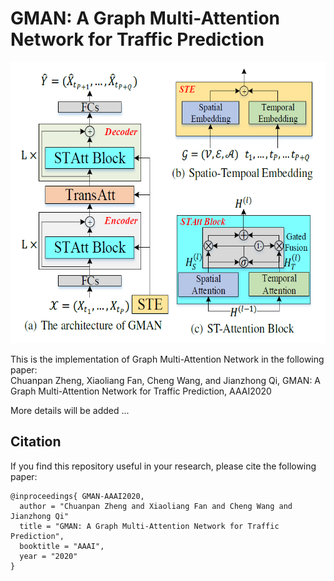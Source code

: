 # GMAN: A Graph Multi-Attention Network for Traffic Prediction

<p align="center">
  <img width="600" height="450" src=./figure/GMAN.png>
</p>


This is the implementation of Graph Multi-Attention Network in the following paper: \
Chuanpan Zheng, Xiaoliang Fan, Cheng Wang, and Jianzhong Qi, GMAN: A Graph Multi-Attention Network for Traffic Prediction, AAAI2020

More details will be added ...

## Citation

If you find this repository useful in your research, please cite the following paper:
```
@inproceedings{ GMAN-AAAI2020,
  author = "Chuanpan Zheng and Xiaoliang Fan and Cheng Wang and Jianzhong Qi"
  title = "GMAN: A Graph Multi-Attention Network for Traffic Prediction",
  booktitle = "AAAI",
  year = "2020"
}
```
